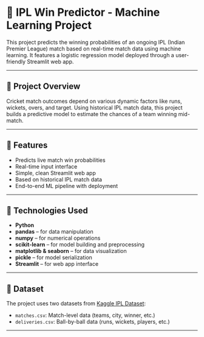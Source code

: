 # 🏏 IPL Win Predictor - Machine Learning Project

This project predicts the winning probabilities of an ongoing IPL (Indian Premier League) match based on real-time match data using machine learning. It features a logistic regression model deployed through a user-friendly Streamlit web app.

---

## 📌 Project Overview

Cricket match outcomes depend on various dynamic factors like runs, wickets, overs, and target. Using historical IPL match data, this project builds a predictive model to estimate the chances of a team winning mid-match.

---

## 🚀 Features

- Predicts live match win probabilities
- Real-time input interface
- Simple, clean Streamlit web app
- Based on historical IPL match data
- End-to-end ML pipeline with deployment

---

## 🧠 Technologies Used

- **Python**
- **pandas** – for data manipulation
- **numpy** – for numerical operations
- **scikit-learn** – for model building and preprocessing
- **matplotlib & seaborn** – for data visualization
- **pickle** – for model serialization
- **Streamlit** – for web app interface

---

## 📁 Dataset

The project uses two datasets from [Kaggle IPL Dataset](https://www.kaggle.com/datasets):

- `matches.csv`: Match-level data (teams, city, winner, etc.)
- `deliveries.csv`: Ball-by-ball data (runs, wickets, players, etc.)

---

